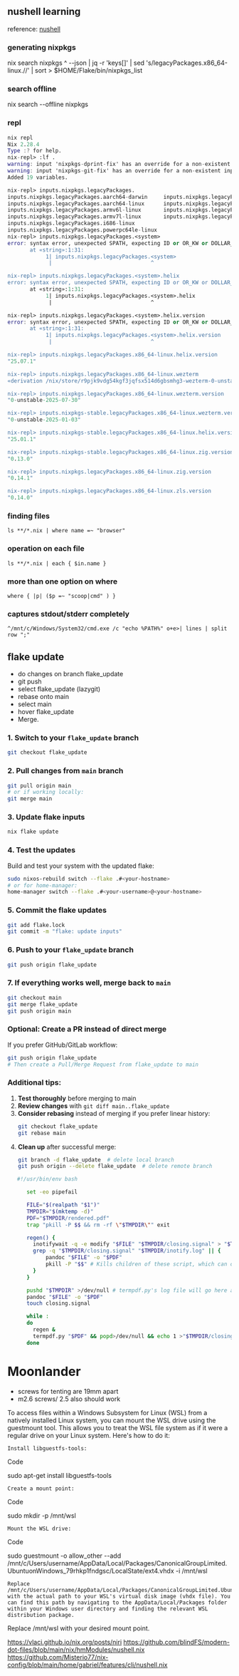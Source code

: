 ## nushell learning
 reference:
[nushell](https://www.nushell.sh/book/coming_from_bash.html)

### generating nixpkgs
nix search nixpkgs ^ --json | jq -r 'keys[]' | sed 's/legacyPackages\.x86_64-linux\.//' | sort > $HOME/Flake/bin/nixpkgs_list

### search offline
nix search --offline nixpkgs


### repl
```nix
nix repl
Nix 2.28.4
Type :? for help.
nix-repl> :lf .
warning: input 'nixpkgs-dprint-fix' has an override for a non-existent input 'nixpkgs'
warning: input 'nixpkgs-git-fix' has an override for a non-existent input 'nixpkgs'
Added 19 variables.

nix-repl> inputs.nixpkgs.legacyPackages.
inputs.nixpkgs.legacyPackages.aarch64-darwin     inputs.nixpkgs.legacyPackages.riscv64-linux
inputs.nixpkgs.legacyPackages.aarch64-linux      inputs.nixpkgs.legacyPackages.x86_64-darwin
inputs.nixpkgs.legacyPackages.armv6l-linux       inputs.nixpkgs.legacyPackages.x86_64-freebsd
inputs.nixpkgs.legacyPackages.armv7l-linux       inputs.nixpkgs.legacyPackages.x86_64-linux
inputs.nixpkgs.legacyPackages.i686-linux
inputs.nixpkgs.legacyPackages.powerpc64le-linux
nix-repl> inputs.nixpkgs.legacyPackages.<system>
error: syntax error, unexpected SPATH, expecting ID or OR_KW or DOLLAR_CURLY or '"'
       at «string»:1:31:
            1| inputs.nixpkgs.legacyPackages.<system>
             |                               ^

nix-repl> inputs.nixpkgs.legacyPackages.<system>.helix
error: syntax error, unexpected SPATH, expecting ID or OR_KW or DOLLAR_CURLY or '"'
       at «string»:1:31:
            1| inputs.nixpkgs.legacyPackages.<system>.helix
             |                               ^

nix-repl> inputs.nixpkgs.legacyPackages.<system>.helix.version
error: syntax error, unexpected SPATH, expecting ID or OR_KW or DOLLAR_CURLY or '"'
       at «string»:1:31:
            1| inputs.nixpkgs.legacyPackages.<system>.helix.version
             |                               ^

nix-repl> inputs.nixpkgs.legacyPackages.x86_64-linux.helix.version
"25.07.1"

nix-repl> inputs.nixpkgs.legacyPackages.x86_64-linux.wezterm
«derivation /nix/store/r9pjk9vdg54kgf3jqfsx514d6gbsmhg3-wezterm-0-unstable-2025-07-30.drv»

nix-repl> inputs.nixpkgs.legacyPackages.x86_64-linux.wezterm.version
"0-unstable-2025-07-30"

nix-repl> inputs.nixpkgs-stable.legacyPackages.x86_64-linux.wezterm.version
"0-unstable-2025-01-03"

nix-repl> inputs.nixpkgs-stable.legacyPackages.x86_64-linux.helix.version
"25.01.1"

nix-repl> inputs.nixpkgs-stable.legacyPackages.x86_64-linux.zig.version
"0.13.0"

nix-repl> inputs.nixpkgs.legacyPackages.x86_64-linux.zig.version
"0.14.1"

nix-repl> inputs.nixpkgs.legacyPackages.x86_64-linux.zls.version
"0.14.0"
```
### finding files
```nushell
ls **/*.nix | where name =~ "browser"
```
### operation on each file
```nushell
ls **/*.nix | each { $in.name }
```
### more than one option on where
```nushell
where { |p| ($p =~ "scoop|cmd" ) }
```
### captures stdout/stderr completely
```nushell
^/mnt/c/Windows/System32/cmd.exe /c "echo %PATH%" o+e>| lines | split row ";"
```

## flake update
- do changes on branch flake_update
- git push
- select flake_update (lazygit)
- rebase onto main
- select main
- hover flake_update
- Merge.



### 1. Switch to your `flake_update` branch
```bash
git checkout flake_update
```

### 2. Pull changes from `main` branch
```bash
git pull origin main
# or if working locally:
git merge main
```

### 3. Update flake inputs
```bash
nix flake update
```

### 4. Test the updates
Build and test your system with the updated flake:
```bash
sudo nixos-rebuild switch --flake .#<your-hostname>
# or for home-manager:
home-manager switch --flake .#<your-username>@<your-hostname>
```

### 5. Commit the flake updates
```bash
git add flake.lock
git commit -m "flake: update inputs"
```

### 6. Push to your `flake_update` branch
```bash
git push origin flake_update
```

### 7. If everything works well, merge back to `main`
```bash
git checkout main
git merge flake_update
git push origin main
```

### Optional: Create a PR instead of direct merge
If you prefer GitHub/GitLab workflow:
```bash
git push origin flake_update
# Then create a Pull/Merge Request from flake_update to main
```

### Additional tips:
1. **Test thoroughly** before merging to main
2. **Review changes** with `git diff main..flake_update`
3. **Consider rebasing** instead of merging if you prefer linear history:
   ```bash
   git checkout flake_update
   git rebase main
   ```
4. **Clean up** after successful merge:
   ```bash
   git branch -d flake_update  # delete local branch
   git push origin --delete flake_update  # delete remote branch
   ```

```bash
   #!/usr/bin/env bash

      set -eo pipefail

      FILE="$(realpath "$1")"
      TMPDIR="$(mktemp -d)"
      PDF="$TMPDIR/rendered.pdf"
      trap "pkill -P $$ && rm -rf \"$TMPDIR\"" exit

      regen() {
      	inotifywait -q -e modify "$FILE" "$TMPDIR/closing.signal" > "$TMPDIR/inotify.log"
      	grep -q "$TMPDIR/closing.signal" "$TMPDIR/inotify.log" || {
      		pandoc "$FILE" -o "$PDF"
      		pkill -P "$$" # Kills children of these script, which can only be termpdf.py at this point
      	}
      }

      pushd "$TMPDIR" >/dev/null # termpdf.py's log file will go here and will be deleted on exit
      pandoc "$FILE" -o "$PDF"
      touch closing.signal

      while :
      do
      	regen &
      	termpdf.py "$PDF" && popd>/dev/null && echo 1 >"$TMPDIR/closing.signal" && exit 0 # If the user quits the viewer, we can exit nicely
      done
```

# Moonlander
- screws for tenting are 19mm apart
- m2.6 screws/ 2.5 also should work


To access files within a Windows Subsystem for Linux (WSL) from a natively installed Linux system, you can mount the WSL drive using the guestmount tool. This allows you to treat the WSL file system as if it were a regular drive on your Linux system. 
Here's how to do it:

    Install libguestfs-tools: 

Code

   sudo apt-get install libguestfs-tools

    Create a mount point:

Code

   sudo mkdir -p /mnt/wsl

    Mount the WSL drive:

Code

   sudo guestmount -o allow_other --add /mnt/c/Users/username/AppData/Local/Packages/CanonicalGroupLimited.UbuntuonWindows_79rhkp1fndgsc/LocalState/ext4.vhdx -i /mnt/wsl

    Replace /mnt/c/Users/username/AppData/Local/Packages/CanonicalGroupLimited.UbuntuonWindows_79rhkp1fndgsc/LocalState/ext4.vhdx with the actual path to your WSL's virtual disk image (vhdx file). You can find this path by navigating to the AppData/Local/Packages folder within your Windows user directory and finding the relevant WSL distribution package. 

Replace /mnt/wsl with your desired mount point. 




https://vlaci.github.io/nix.org/posts/niri
https://github.com/blindFS/modern-dot-files/blob/main/nix/hmModules/nushell.nix
https://github.com/Misterio77/nix-config/blob/main/home/gabriel/features/cli/nushell.nix
